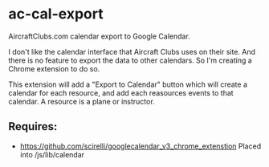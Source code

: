 ac-cal-export
=============

AircraftClubs.com calendar export to Google Calendar.

I don't like the calendar interface that Aircraft Clubs uses on their site. And there is no feature to export the data to other calendars. So I'm creating a Chrome extension to do so.

This extension will add a "Export to Calendar" button which will create a calendar for each resource, and add each reasources events to that calendar. A resource is a plane or instructor.

Requires:
--------
* https://github.com/scirelli/googlecalendar_v3_chrome_extenstion
    Placed into /js/lib/calendar
